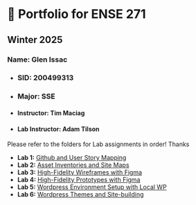 # 🚀 Portfolio for ENSE 271
## Winter 2025
### Name: __Glen Issac__
* ### SID: 200499313
* ### Major: SSE
 * #### Instructor: Tim Maciag
 * #### Lab Instructor: Adam Tilson

Please refer to the folders for Lab assignments in order! Thanks

  - **Lab 1:** <a href = "https://github.com/gelnerr/GIW533_ENSE271/tree/main/ENSE271_Lab1"> Github and User Story Mapping </a>
  - **Lab 2:** <a href = "https://github.com/gelnerr/GIW533_ENSE271/tree/main/ENSE271_Lab2"> Asset Inventories and Site Maps </a>
  - **Lab 3:** <a href = "https://github.com/gelnerr/GIW533_ENSE271/tree/main/ENSE271_Lab3"> High-Fidelity Wireframes with Figma </a>
  - **Lab 4:** <a href = "https://github.com/gelnerr/GIW533_ENSE271/tree/main/ENSE271_Lab4"> High-Fidelity Prototypes with Figma </a>
  - **Lab 5:** <a href = "https://github.com/gelnerr/GIW533_ENSE271/tree/main/ENSE271_Lab5"> Wordpress Environment Setup with Local WP </a>
  - **Lab 6:** <a href = "https://github.com/gelnerr/GIW533_ENSE271/tree/main/ENSE271_Lab6"> Wordpress Themes and Site-building </a>
  
